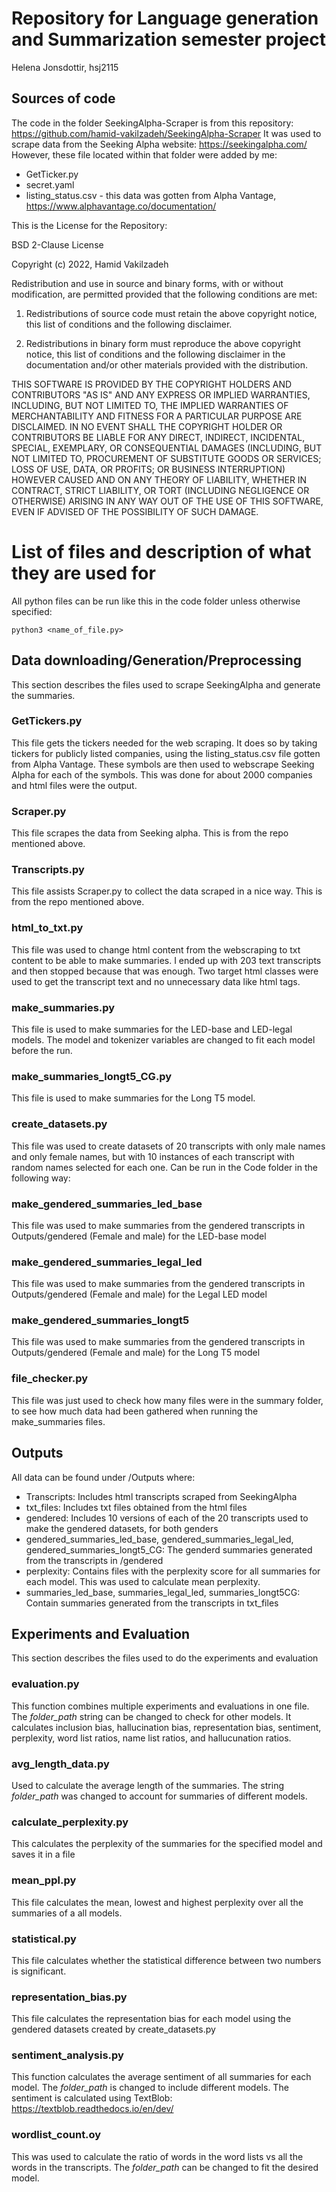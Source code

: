 # Repository for Language generation and Summarization semester project
Helena Jonsdottir, hsj2115

## Sources of code
The code in the folder SeekingAlpha-Scraper is from this repository: https://github.com/hamid-vakilzadeh/SeekingAlpha-Scraper
It was used to scrape data from the Seeking Alpha website: https://seekingalpha.com/
However, these file located within that folder were added by me:
- GetTicker.py
- secret.yaml
- listing_status.csv - this data was gotten from Alpha Vantage, https://www.alphavantage.co/documentation/ 

This is the License for the Repository:

BSD 2-Clause License

Copyright (c) 2022, Hamid Vakilzadeh

Redistribution and use in source and binary forms, with or without
modification, are permitted provided that the following conditions are met:

1. Redistributions of source code must retain the above copyright notice, this
   list of conditions and the following disclaimer.

2. Redistributions in binary form must reproduce the above copyright notice,
   this list of conditions and the following disclaimer in the documentation
   and/or other materials provided with the distribution.

THIS SOFTWARE IS PROVIDED BY THE COPYRIGHT HOLDERS AND CONTRIBUTORS "AS IS"
AND ANY EXPRESS OR IMPLIED WARRANTIES, INCLUDING, BUT NOT LIMITED TO, THE
IMPLIED WARRANTIES OF MERCHANTABILITY AND FITNESS FOR A PARTICULAR PURPOSE ARE
DISCLAIMED. IN NO EVENT SHALL THE COPYRIGHT HOLDER OR CONTRIBUTORS BE LIABLE
FOR ANY DIRECT, INDIRECT, INCIDENTAL, SPECIAL, EXEMPLARY, OR CONSEQUENTIAL
DAMAGES (INCLUDING, BUT NOT LIMITED TO, PROCUREMENT OF SUBSTITUTE GOODS OR
SERVICES; LOSS OF USE, DATA, OR PROFITS; OR BUSINESS INTERRUPTION) HOWEVER
CAUSED AND ON ANY THEORY OF LIABILITY, WHETHER IN CONTRACT, STRICT LIABILITY,
OR TORT (INCLUDING NEGLIGENCE OR OTHERWISE) ARISING IN ANY WAY OUT OF THE USE
OF THIS SOFTWARE, EVEN IF ADVISED OF THE POSSIBILITY OF SUCH DAMAGE.


# List of files and description of what they are used for
All python files can be run like this in the code folder unless otherwise specified:
```
python3 <name_of_file.py>
```

## Data downloading/Generation/Preprocessing
This section describes the files used to scrape SeekingAlpha and generate the summaries. 

### GetTickers.py
This file gets the tickers needed for the web scraping. It does so by taking tickers for publicly listed companies, using the listing_status.csv file gotten from Alpha Vantage. These symbols are then used to webscrape Seeking Alpha for each of the symbols. This was done for about 2000 companies and html files were the output.

### Scraper.py
This file scrapes the data from Seeking alpha. This is from the repo mentioned above.

### Transcripts.py
This file assists Scraper.py to collect the data scraped in a nice way. This is from the repo mentioned above.

### html_to_txt.py
This file was used to change html content from the webscraping to txt content to be able to make summaries. I ended up with 203 text transcripts and then stopped because that was enough. Two target html classes were used to get the transcript text and no unnecessary data like html tags.

### make_summaries.py
This file is used to make summaries for the LED-base and LED-legal models. The model and tokenizer variables are changed to fit each model before the run.

### make_summaries_longt5_CG.py
This file is used to make summaries for the Long T5 model.


### create_datasets.py
This file was used to create datasets of 20 transcripts with only male names and only female names, but with 10 instances of each transcript with random names selected for each one. Can be run in the Code folder in the following way:


### make_gendered_summaries_led_base
This file was used to make summaries from the gendered transcripts in Outputs/gendered (Female and male) for the LED-base model

### make_gendered_summaries_legal_led
This file was used to make summaries from the gendered transcripts in Outputs/gendered (Female and male) for the Legal LED model

### make_gendered_summaries_longt5
This file was used to make summaries from the gendered transcripts in Outputs/gendered (Female and male) for the Long T5 model

### file_checker.py
This file was just used to check how many files were in the summary folder, to see how much data had been gathered when running the make_summaries files. 

## Outputs
All data can be found under /Outputs where:
- Transcripts: Includes html transcripts scraped from SeekingAlpha
- txt_files: Includes txt files obtained from the html files
- gendered: Includes 10 versions of each of the 20 transcripts used to make the gendered datasets, for both genders
- gendered_summaries_led_base, gendered_summaries_legal_led, gendered_summaries_longt5_CG: The genderd summaries generated from the transcripts in /gendered
- perplexity: Contains files with the perplexity score for all summaries for each model. This was used to calculate mean perplexity.
- summaries_led_base, summaries_legal_led, summaries_longt5CG: Contain summaries generated from the transcripts in txt_files 


## Experiments and Evaluation
This section describes the files used to do the experiments and evaluation

### evaluation.py
This function combines multiple experiments and evaluations in one file. The *folder_path* string can be changed to check for other models. It calculates inclusion bias, hallucination bias, representation bias, sentiment, perplexity, word list ratios, name list ratios, and hallucunation ratios.

### avg_length_data.py 
Used to calculate the average length of the summaries. The string *folder_path* was changed to account for summaries of different models. 

### calculate_perplexity.py
This calculates the perplexity of the summaries for the specified model and saves it in a file

### mean_ppl.py
This file calculates the mean, lowest and highest perplexity over all the summaries of a all models. 

### statistical.py
This file calculates whether the statistical difference between two numbers is significant.

### representation_bias.py
This file calculates the representation bias for each model using the gendered datasets created by create_datasets.py

### sentiment_analysis.py
This function calculates the average sentiment of all summaries for each model. The *folder_path* is changed to include different models. The sentiment is calculated using TextBlob: https://textblob.readthedocs.io/en/dev/


### wordlist_count.oy
This was used to calculate the ratio of words in the word lists vs all the words in the transcripts. The *folder_path* can be changed to fit the desired model.

